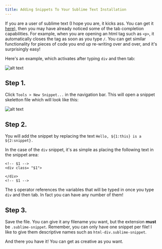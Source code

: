 ```yaml
---
title: Adding Snippets To Your Sublime Text Installation
---
```

If you are a user of sublime text (I hope you are, it kicks ass. You can get it [here](https://www.sublimetext.com/)), then you may have already noticed some of the tab completion capabilities. For example, when you are opening an html tag such as `<p>`, it automatically closes the tag as soon as you type `/`. You can get similar functionality for pieces of code you end up re-writing over and over, and it's surprisingly easy!

Here's an example, which activates after typing `div` and then tab:

![alt text](//discourse-user-assets.s3.amazonaws.com/original/2X/5/59a4d233d2dcb17b76a9c36ca30c5bb07a35d00b.png)

## Step 1.

Click `Tools > New Snippet...` in the navigation bar. This will open a snippet skeletton file which will look like this:

![alt text](//discourse-user-assets.s3.amazonaws.com/original/2X/a/a56106fbf754f7e641342d1ebdbc3f5bed582263.png)

## Step 2.

You will add the snippet by replacing the text `Hello, ${1:this} is a ${2:snippet}.`

In the case of the `div` snippet, it's as simple as placing the following text in the snippet area:

    <!-- $1 -->
    <div class= "$1">

    </div>
    <!-- $1 -->

The `$` operator references the variables that will be typed in once you type `div` and then tab. In fact you can have any number of them!

## Step 3.

Save the file. You can give it any filename you want, but the extension **must** be `.sublime-snippet`. Remember, you can only have one snippet per file! I like to give them descriptive names such as `html-div.sublime-snippet`.

And there you have it! You can get as creative as you want.